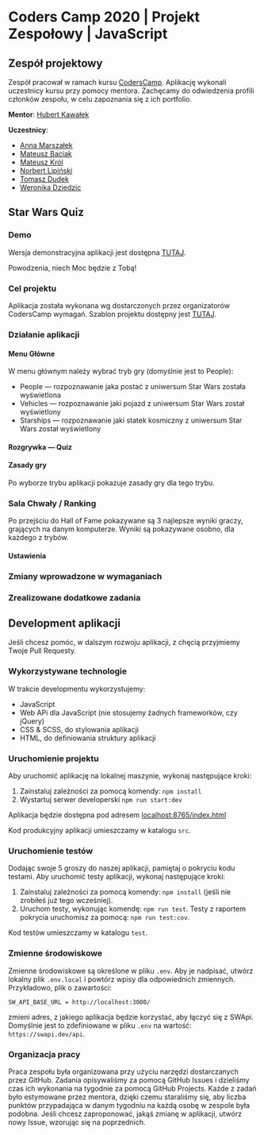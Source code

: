 # Coders Camp 2020 | Projekt Zespołowy | JavaScript

## Zespół projektowy

Zespół pracował w ramach kursu [CodersCamp](https://coderscamp.pl/).
Aplikację wykonali uczestnicy kursu przy pomocy mentora.
Zachęcamy do odwiedzenia profili członków zespołu, w celu zapoznania się z ich portfolio.

**Mentor**: [Hubert Kawałek](https://github.com/htk4)

**Uczestnicy**:

-   [Anna Marszałek](https://github.com/Ania-Em)
-   [Mateusz Baciak](https://github.com/bat098)
-   [Mateusz Król](https://github.com/KrolMateusz)
-   [Norbert Lipiński](https://github.com/Baarosh)
-   [Tomasz Dudek](https://github.com/dudeek)
-   [Weronika Dziedzic](https://github.com/blackrabbit2)

## Star Wars Quiz

<!--- TODO: dodać gif działającej aplikacji -->

### Demo

Wersja demonstracyjna aplikacji jest dostępna [TUTAJ](https://htk4.github.io/CodersCamp2020.Project.JavaScript.StarWarsQuiz/index.html).

Powodzenia, niech Moc będzie z Tobą!

### Cel projektu

<!--- TODO: dodać opis
Przykład:
Celem projektu było dostarczenie aplikacji pozwalającej sprawdzić swoją wiedzę o postaciach,
pojazdach oraz statkach kosmicznych występujących w Gwiezdnych Wojnach.
Dodatkowo gracz rywalizował z komputerem w trakcie grania w quiz.
Komputer — zależnie od ustawień — odpowiada losowo lub inteligentnie — próbując rozpoznać przedstawiany obraz za pomocą Google Vision API.
-->

Aplikacja została wykonana wg dostarczonych przez organizatorów CodersCamp wymagań.
Szablon projektu dostępny jest [TUTAJ](https://github.com/CodersCamp2020/CodersCamp2020.Project.JavaScript.StarWarsQuiz/).

### Działanie aplikacji

#### Menu Główne

W menu głównym należy wybrać tryb gry (domyślnie jest to People):

-   People — rozpoznawanie jaka postać z uniwersum Star Wars została wyświetlona
-   Vehicles — rozpoznawanie jaki pojazd z uniwersum Star Wars został wyświetlony
-   Starships — rozpoznawanie jaki statek kosmiczny z uniwersum Star Wars został wyświetlony

#### Rozgrywka — Quiz

<!--- TODO: dodać opis
Przykład:
Rozgrywka polega na odpowiadaniu na rozpoznawaniu co lub kto wyświetla się na obrazie po lewej stronie. Do wyboru są 4 opcje, z czego zawsze tylko jedna jest prawidłowa. W tym samym czasie obraz rozpoznaje także komputer, który rywalizuje z graczem (wyniki komputera nie zapisują się w rankingu). Wynik gracza z jednej gry to ilość dobrych odpowiedzi.

Czas pozostały do końca rozgrywki odlicza miecz świetlny na dole ekranu.
-->

#### Zasady gry

Po wyborze trybu aplikacji pokazuje zasady gry dla tego trybu.

### Sala Chwały / Ranking

Po przejściu do Hall of Fame pokazywane są 3 najlepsze wyniki graczy, grających na danym komputerze.
Wyniki są pokazywane osobno, dla każdego z trybów.

#### Ustawienia

<!--- TODO: dodać opis
Przykład:
W ustawieniach aplikacji możesz zdecydować, czy będziesz konkurować z komputerem losowym, czy bardziej inteligentym.
Aby walczyć przeciw komputerowi silnym w mocy, należy w ustawieniach podać ApiKey, który umożliwia wykonywanie zapytań do Google Vision Api.
Taki API Key można wygenerować w następujący sposób.
1. Załóż konto w Google Cloud Platform wg [tej instrukcji](https://flyonthecloud.com/pl/blog/konto-gcp-rejestracja-konfiguracja/#Zakladanie_konta_Google_Cloud_Platform).
2. Załóż projekt, aktywuj dla niego Google Vision Api i wygeneruj swój API Key, jak opisano [TUTAJ](https://support.foxtrotalliance.com/hc/en-us/articles/360024282351-How-To-Use-Google-Cloud-Vision-API-OCR-Image-Analysis-).
3. Wklej swój API Key w odpowiednim polu w ustawieniach gry. Spokojnie, Twój API Key będzie przetrzymywany jedynie w pamięci programu i wykorzystywany tylko do autoryzacji zapytań do Google Vision API.
Przy przeładowaniu strony, musisz podać go ponownie.
-->

### Zmiany wprowadzone w wymaganiach

<!--- TODO: dodać opis
Przykład:
    Nie wprowadzono żadnych zmian w wymaganiach względem projektu pierwotnego.
    Lekkim uproszeniom uległ interfejs użytkownika.
    Nie wykonano wersji responsywnej, dostosowanej to telefonów i tabletów.
    Aplikacja najlepszy efekt sprawia na większych ekranach.
    Możesz wtedy zagłębić się w świat Gwiezdnych Wojen niczym w samo jądro Galaktyki!
-->

### Zrealizowane dodatkowe zadania

<!--- TODO: dodać opis
Przykład:
    Nasz zespół zrealizował także zadania dodatkowe, wykraczające poza zakres kursu.

    1. Zostało wykonane zadanie dodatkowe z Google Vision API.
-->

## Development aplikacji

Jeśli chcesz pomóc, w dalszym rozwoju aplikacji, z chęcią przyjmiemy Twoje Pull Requesty.

### Wykorzystywane technologie

W trakcie developmentu wykorzystujemy:

-   JavaScript
-   Web APi dla JavaScript (nie stosujemy żadnych frameworków, czy jQuery)
-   CSS & SCSS, do stylowania aplikacji
-   HTML, do definiowania struktury aplikacji

<!--- TODO: dodać opis
Przykład:
-   LocalStorage, do zapisywania najlepszych wyników graczy
-   Jest.js do pisania testów jednostkowych
-   Fetch, do łączenia z SWApi, Google Vision APi oraz pobierania obrazów z zasobów aplikacji
-   JSON Server — do działania aplikacji lokalnie, jeśli zostanie wykorzystany limit na zapytania do SWApi
-->

### Uruchomienie projektu

Aby uruchomić aplikację na lokalnej maszynie, wykonaj następujące kroki:

1. Zainstaluj zależności za pomocą komendy: `npm install`
2. Wystartuj serwer developerski `npm run start:dev`

Aplikacja będzie dostępna pod adresem [localhost:8765/index.html](http://localhost:8765/index.html)

Kod produkcyjny aplikacji umieszczamy w katalogu `src`.

### Uruchomienie testów

Dodając swoje 5 groszy do naszej aplikacji, pamiętaj o pokryciu kodu testami.
Aby uruchomić testy aplikacji, wykonaj następujące kroki:

1. Zainstaluj zależności za pomocą komendy: `npm install` (jeśli nie zrobiłeś już tego wcześniej).
1. Uruchom testy, wykonując komendę: `npm run test`. Testy z raportem pokrycia uruchomisz za pomocą: `npm run test:cov`.

Kod testów umieszczamy w katalogu `test`.

### Zmienne środowiskowe

Zmienne środowiskowe są określone w pliku `.env`.
Aby je nadpisać, utwórz lokalny plik `.env.local` i powtórz wpisy dla odpowiednich zmiennych.
Przykładowo, plik o zawartości:

```.env
SW_API_BASE_URL = http://localhost:3000/
```

zmieni adres, z jakiego aplikacja będzie korzystać, aby łączyć się z SWApi. Domyślnie jest to zdefiniowane w pliku `.env` na wartość: `https://swapi.dev/api`.

### Organizacja pracy

Praca zespołu była organizowana przy użyciu narzędzi dostarczanych przez GitHub.
Zadania opisywaliśmy za pomocą GitHub Issues i dzieliśmy czas ich wykonania na tygodnie za pomocą GitHub Projects.
Każde z zadań było estymowane przez mentora, dzięki czemu staraliśmy się, aby liczba punktów przypadająca w danym tygodniu na każdą osobę w zespole była podobna.
Jeśli chcesz zaproponować, jakąś zmianę w aplikacji, utwórz nowy Issue, wzorując się na poprzednich.
